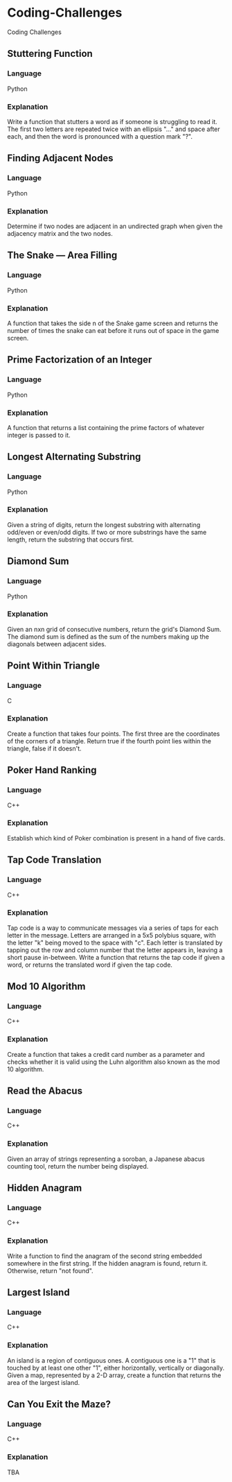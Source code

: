# Coding-Challenges
Coding Challenges

## Stuttering Function
### Language
Python

### Explanation
Write a function that stutters a word as if someone is struggling to read it. The first two letters are repeated twice with an ellipsis "..." and space after each, and then the word is pronounced with a question mark "?".

## Finding Adjacent Nodes
### Language
Python

### Explanation
Determine if two nodes are adjacent in an undirected graph when given the adjacency matrix and the two nodes.

## The Snake — Area Filling
### Language
Python

### Explanation
A function that takes the side n of the Snake game screen and returns the number of times the snake can eat before it runs out of space in the game screen.

## Prime Factorization of an Integer
### Language
Python

### Explanation
A function that returns a list containing the prime factors of whatever integer is passed to it.

## Longest Alternating Substring
### Language
Python

### Explanation
Given a string of digits, return the longest substring with alternating odd/even or even/odd digits. If two or more substrings have the same length, return the substring that occurs first.

## Diamond Sum
### Language
Python

### Explanation
Given an nxn grid of consecutive numbers, return the grid's Diamond Sum. The diamond sum is defined as the sum of the numbers making up the diagonals between adjacent sides.

## Point Within Triangle
### Language
C

### Explanation
Create a function that takes four points. The first three are the coordinates of the corners of a triangle. Return true if the fourth point lies within the triangle, false if it doesn't.

## Poker Hand Ranking
### Language
C++

### Explanation
Establish which kind of Poker combination is present in a hand of five cards.

## Tap Code Translation
### Language
C++

### Explanation
Tap code is a way to communicate messages via a series of taps for each letter in the message. Letters are arranged in a 5x5 polybius square, with the letter "k" being moved to the space with "c". Each letter is translated by tapping out the row and column number that the letter appears in, leaving a short pause in-between. Write a function that returns the tap code if given a word, or returns the translated word if given the tap code.

## Mod 10 Algorithm
### Language
C++

### Explanation
Create a function that takes a credit card number as a parameter and checks whether it is valid using the Luhn algorithm also known as the mod 10 algorithm.

## Read the Abacus
### Language
C++

### Explanation
Given an array of strings representing a soroban, a Japanese abacus counting tool, return the number being displayed.

## Hidden Anagram
### Language
C++

### Explanation
Write a function to find the anagram of the second string embedded somewhere in the first string. If the hidden anagram is found, return it. Otherwise, return "not found".

## Largest Island
### Language
C++

### Explanation
An island is a region of contiguous ones. A contiguous one is a "1" that is touched by at least one other "1", either horizontally, vertically or diagonally. Given a map, represented by a 2-D array, create a function that returns the area of the largest island.

## Can You Exit the Maze?
### Language
C++

### Explanation
TBA
